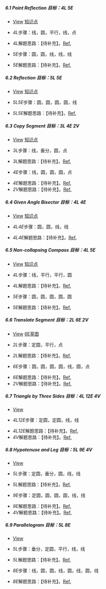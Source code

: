 ##### 6.1 Point Reflection *目标：4L 5E*
- [View](images/level/pt-symmetry.png) [知识点](images/hints/Fact-PointSymmetry.png) 
+ *4L*步骤：线，圆，平行，线，点
- *4L*解题思路：【待补充】。[Ref.](solved/6.1.4L.png)
+ *5E*步骤：圆，圆，线，线，线
- *5E*解题思路：【待补充】。[Ref.](solved/6.1.5E.png)


##### 6.2 Reflection *目标：5L 5E*
- [View](images/level/mirror-seg.png) [知识点](images/hints/Fact-MirrorSymmetry.png) 
+ *5L5E*步骤：圆，圆，圆，圆，线
- *5L5E*解题思路：【待补充】。[Ref.](solved/6.2.5L5E.png)


##### 6.3 Copy Segment *目标：3L 4E 2V*
- [View](images/level/shift-segment.png) [知识点](images/hints/Fact-MirrorSymmetry.png) 
+ *3L*步骤：线，垂分，圆，点
- *3L*解题思路：【待补充】。[Ref.](solved/6.3.3L.png)
+ *4E*步骤：线，圆，圆，圆，点
- *4E*解题思路：【待补充】。[Ref.](solved/6.3.4E.png)
- *2V*解题思路：【待补充】。[Ref.](solved/6.3.2V.png)


##### 6.4 Given Angle Bisector *目标：4L 4E*
- [View](images/level/given-angle-bisector.png) [知识点](images/hints/Fact-MirrorSymmetry.png) 
+ *4L4E*步骤：圆，圆，线，线
- *4L4E*解题思路：【待补充】。[Ref.](solved/6.4.4L4E.png)


##### 6.5 Non-collapsing Compass *目标：4L 5E*
- [View](images/level/circle-by-radius.png) [知识点](images/hints/Fact-MirrorSymmetry.png) 
+ *4L*步骤：线，平行，平行，圆
- *4L*解题思路：【待补充】。[Ref.](solved/6.5.4L.png)
+ *5E*步骤：圆，圆，圆，圆，圆
- *5E*解题思路：【待补充】。[Ref.](solved/6.5.5E.png)


##### 6.6 Translate Segment *目标：2L 6E 2V*
- [View](images/level/translate-segment.png) [6E草图](images/hints/Draft-TranslateSegment.png)
+ *2L*步骤：定圆，平行，点
- *2L*解题思路：【待补充】。[Ref.](solved/6.6.2L.png)
+ *6E*步骤：圆，圆，圆，圆，线，圆，点
- *6E*解题思路：【待补充】。[Ref.](solved/6.6.6E.png)
- *2V*解题思路：【待补充】。[Ref.](solved/6.6.2V.png)


##### 6.7 Triangle by Three Sides *目标：4L 12E 4V*
- [View](images/level/triangle-by-sides.png) 
+ *4L12E*步骤：定圆，定圆，线，线
- *4L12E*解题思路：【待补充】。[Ref.](solved/6.7.4L12E.png)
- *4V*解题思路：【待补充】。[Ref.](solved/6.7.4V.png)


##### 6.8 Hypotenuse and Leg *目标：5L 9E 4V*
- [View](images/level/hypotenuse-and-leg.png) 
+ *5L*步骤：定圆，垂分，圆，线，线
- *5L*解题思路：【待补充】。[Ref.](solved/6.8.5L.png)
+ *9E*步骤：定圆，圆，圆，圆，线，线
- *9E*解题思路：【待补充】。[Ref.](solved/6.8.9E.png)
- *4V*解题思路：【待补充】。[Ref.](solved/6.8.4V.png)


##### 6.9 Parallelogram *目标：5L 8E*
- [View](images/level/parallelogram-by-s-p.png) 
+ *5L*步骤：垂分，定圆，平行，线，线
- *5L*解题思路：【待补充】。[Ref.](solved/6.9.5L.png)
+ *8E*步骤：线，圆，圆，线，圆，线，圆，线
- *8E*解题思路：【待补充】。[Ref.](solved/6.9.8E.png)

